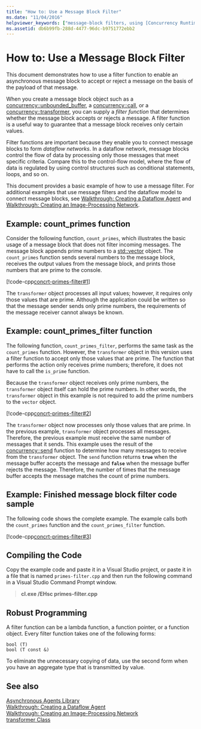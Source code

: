 ```yaml
---
title: "How to: Use a Message Block Filter"
ms.date: "11/04/2016"
helpviewer_keywords: ["message-block filters, using [Concurrency Runtime]", "using message-block filters [Concurrency Runtime]"]
ms.assetid: db6b99fb-288d-4477-96dc-b9751772ebb2
---
```

# How to: Use a Message Block Filter

This document demonstrates how to use a filter function to enable an asynchronous message block to accept or reject a message on the basis of the payload of that message.

When you create a message block object such as a [concurrency::unbounded_buffer](reference/unbounded-buffer-class.md), a [concurrency::call](../../parallel/concrt/reference/call-class.md), or a [concurrency::transformer](../../parallel/concrt/reference/transformer-class.md), you can supply a *filter function* that determines whether the message block accepts or rejects a message. A filter function is a useful way to guarantee that a message block receives only certain values.

Filter functions are important because they enable you to connect message blocks to form *dataflow networks*. In a dataflow network, message blocks control the flow of data by processing only those messages that meet specific criteria. Compare this to the control-flow model, where the flow of data is regulated by using control structures such as conditional statements, loops, and so on.

This document provides a basic example of how to use a message filter. For additional examples that use message filters and the dataflow model to connect message blocks, see [Walkthrough: Creating a Dataflow Agent](../../parallel/concrt/walkthrough-creating-a-dataflow-agent.md) and [Walkthrough: Creating an Image-Processing Network](../../parallel/concrt/walkthrough-creating-an-image-processing-network.md).

## Example: count_primes function

Consider the following function, `count_primes`, which illustrates the basic usage of a message block that does not filter incoming messages. The message block appends prime numbers to a [std::vector](../../standard-library/vector-class.md) object. The `count_primes` function sends several numbers to the message block, receives the output values from the message block, and prints those numbers that are prime to the console.

[!code-cpp[concrt-primes-filter#1](../../parallel/concrt/codesnippet/cpp/how-to-use-a-message-block-filter_1.cpp)]

The `transformer` object processes all input values; however, it requires only those values that are prime. Although the application could be written so that the message sender sends only prime numbers, the requirements of the message receiver cannot always be known.

## Example: count_primes_filter function

The following function, `count_primes_filter`, performs the same task as the `count_primes` function. However, the `transformer` object in this version uses a filter function to accept only those values that are prime. The function that performs the action only receives prime numbers; therefore, it does not have to call the `is_prime` function.

Because the `transformer` object receives only prime numbers, the `transformer` object itself can hold the prime numbers. In other words, the `transformer` object in this example is not required to add the prime numbers to the `vector` object.

[!code-cpp[concrt-primes-filter#2](../../parallel/concrt/codesnippet/cpp/how-to-use-a-message-block-filter_2.cpp)]

The `transformer` object now processes only those values that are prime. In the previous example, `transformer` object processes all messages. Therefore, the previous example must receive the same number of messages that it sends. This example uses the result of the [concurrency::send](reference/concurrency-namespace-functions.md#send) function to determine how many messages to receive from the `transformer` object. The `send` function returns **`true`** when the message buffer accepts the message and **`false`** when the message buffer rejects the message. Therefore, the number of times that the message buffer accepts the message matches the count of prime numbers.

## Example: Finished message block filter code sample

The following code shows the complete example. The example calls both the `count_primes` function and the `count_primes_filter` function.

[!code-cpp[concrt-primes-filter#3](../../parallel/concrt/codesnippet/cpp/how-to-use-a-message-block-filter_3.cpp)]

## Compiling the Code

Copy the example code and paste it in a Visual Studio project, or paste it in a file that is named `primes-filter.cpp` and then run the following command in a Visual Studio Command Prompt window.

> **cl.exe /EHsc primes-filter.cpp**

## Robust Programming

A filter function can be a lambda function, a function pointer, or a function object. Every filter function takes one of the following forms:

```Output
bool (T)
bool (T const &)
```

To eliminate the unnecessary copying of data, use the second form when you have an aggregate type that is transmitted by value.

## See also

[Asynchronous Agents Library](../../parallel/concrt/asynchronous-agents-library.md)<br/>
[Walkthrough: Creating a Dataflow Agent](../../parallel/concrt/walkthrough-creating-a-dataflow-agent.md)<br/>
[Walkthrough: Creating an Image-Processing Network](../../parallel/concrt/walkthrough-creating-an-image-processing-network.md)<br/>
[transformer Class](../../parallel/concrt/reference/transformer-class.md)

